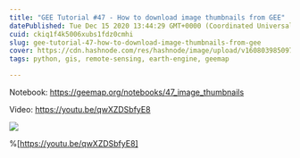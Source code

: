 ```yaml
---
title: "GEE Tutorial #47 - How to download image thumbnails from GEE"
datePublished: Tue Dec 15 2020 13:44:29 GMT+0000 (Coordinated Universal Time)
cuid: ckiq1f4k5006xubs1fdz0cmhi
slug: gee-tutorial-47-how-to-download-image-thumbnails-from-gee
cover: https://cdn.hashnode.com/res/hashnode/image/upload/v1608039850977/MuEXAYa39.png
tags: python, gis, remote-sensing, earth-engine, geemap

---
```


Notebook: https://geemap.org/notebooks/47_image_thumbnails

Video: https://youtu.be/qwXZDSbfyE8

![](https://i.imgur.com/bZWh9ia.gif)

%[https://youtu.be/qwXZDSbfyE8]